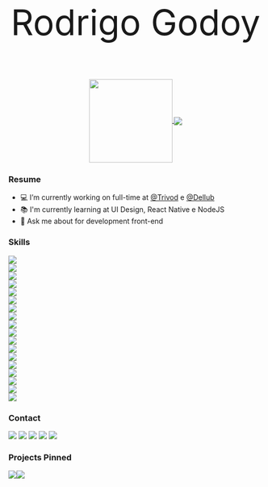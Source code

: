 <p align="center" style="font-size: 70px">
  Rodrigo Godoy
</p>

<p align="center">
  <a href="https://github.com/anuraghazra/github-readme-stats">
    <img
      align="center"
      height="165"
      src="https://github-readme-stats.vercel.app/api?username=rodrigocgodoy&count_private=true&show_icons=true&custom_title=Github%20Status&hide=issues"
    />
  </a>
  <a href="https://github.com/anuraghazra/github-readme-stats">
    <img
      align="center"
      src="https://github-readme-stats.vercel.app/api/top-langs?username=rodrigocgodoy&layout=compact&custom_title=Languages%20More%20Used"
    />
  </a>
</p>

### Resume

- 💻 I’m currently working on full-time at <a href="https://github.com/orgs/Trivod" target="_blank">@Trivod</a> e <a href="https://github.com/orgs/Dellub" target="_blank">@Dellub</a>
- 📚 I'm currently learning at UI Design, React Native e NodeJS
- 💬 Ask me about for development front-end

### Skills

<div style="display: flex; flex-direction: column">
  <img src="https://img.shields.io/badge/javascript-%23F7DF1E.svg?&style=for-the-badge&logo=javascript&logoColor=black">
  <img src="https://img.shields.io/badge/typescript%20-%23007ACC.svg?&style=for-the-badge&logo=typescript&logoColor=white">
  <img src="https://img.shields.io/badge/next.js%20-%23000000.svg?&style=for-the-badge&logo=next.js&logoColor=white">
  <img src="https://img.shields.io/badge/node.js%20-%2343853D.svg?&style=for-the-badge&logo=node.js&logoColor=white">
  <img src="https://img.shields.io/badge/react%20-%2320232a.svg?&style=for-the-badge&logo=react&logoColor=%2361DAFB">
  <img src="https://img.shields.io/badge/react_native%20-%2320232a.svg?&style=for-the-badge&logo=react&logoColor=%2361DAFB">
  <img src="https://img.shields.io/badge/electron%20-%2347848F.svg?&style=for-the-badge&logo=electron&logoColor=white">
  <img src="https://img.shields.io/badge/redux%20-%23593d88.svg?&style=for-the-badge&logo=redux&logoColor=white">
  <img src="https://img.shields.io/badge/react_router%20-CA4245.svg?&style=for-the-badge&logo=react-router&logoColor=white">
  <img src="https://img.shields.io/badge/ant_design%20-%230170FE.svg?&style=for-the-badge&logo=ant-design&logoColor=white">
  <img src="https://img.shields.io/badge/styled_components%20-DB7093.svg?&style=for-the-badge&logo=styled-components&logoColor=white">
  <img src="https://img.shields.io/badge/tailwindcss%20-%2338B2AC.svg?&style=for-the-badge&logo=tailwind-css&logoColor=white">
  <img src="https://img.shields.io/badge/material%20ui%20-%230081CB.svg?&style=for-the-badge&logo=material-ui&logoColor=white">
  <img src="https://img.shields.io/badge/bootstrap%20-%23563D7C.svg?&style=for-the-badge&logo=bootstrap&logoColor=white">
  <img src="https://img.shields.io/badge/storybook%20-%23FF4785.svg?&style=for-the-badge&logo=storybook&logoColor=white">
  <img src="https://img.shields.io/badge/git%20-%23F05032.svg?&style=for-the-badge&logo=git&logoColor=white">
  <img src="https://img.shields.io/badge/github%20-%23181717.svg?&style=for-the-badge&logo=github&logoColor=white">
  <img src="https://img.shields.io/badge/docker%20-%232496ED.svg?&style=for-the-badge&logo=docker&logoColor=white">
</div>

### Contact

<div>
  <img src="https://img.shields.io/badge/WHATSAPP-25D366?&style=for-the-badge&logo=whatsapp&logoColor=white">
  <img src="https://img.shields.io/badge/facebook-%231877F2.svg?&style=for-the-badge&logo=facebook&logoColor=white">
  <img src="https://img.shields.io/badge/instagram-%23E4405F.svg?&style=for-the-badge&logo=instagram&logoColor=white">
  <img src="https://img.shields.io/badge/twitter-%231DA1F2.svg?&style=for-the-badge&logo=twitter&logoColor=white">
  <img src="https://img.shields.io/badge/linkedin-%230077B5.svg?&style=for-the-badge&logo=linkedin&logoColor=white">
</div>

### Projects Pinned

<div style="display: flex; flex-direction: row">
  <img src="https://github-readme-stats.vercel.app/api/pin/?username=rodrigocgodoy&repo=marvel-app">
  <img src="https://github-readme-stats.vercel.app/api/pin/?username=rodrigocgodoy&repo=github-app">
</div>
